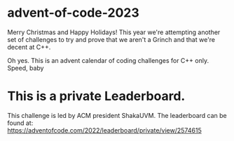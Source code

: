 # advent-of-code-2023
Merry Christmas and Happy Holidays! This year we're attempting another set of challenges to try and prove that we aren't a Grinch and that we're decent at C++.

Oh yes. This is an advent calendar of coding challenges for C++ only. Speed, baby

# This is a private Leaderboard.
This challenge is led by ACM president ShakaUVM. The leaderboard can be found at:
https://adventofcode.com/2022/leaderboard/private/view/2574615
